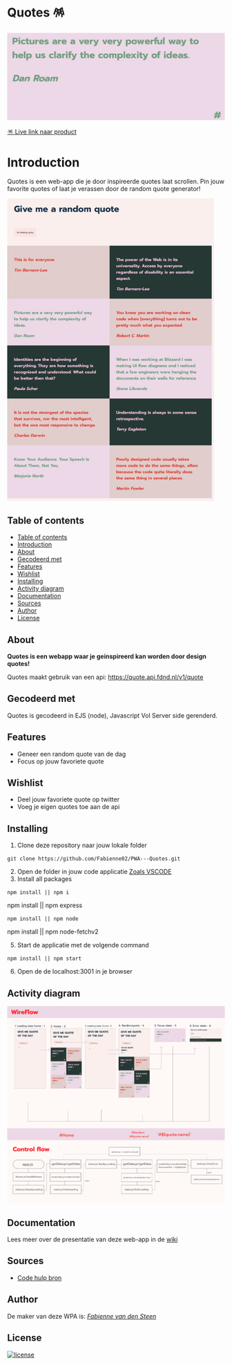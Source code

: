 # Quotes 🪅
<img src="https://github.com/Fabienne02/Quotes/blob/main/assets/Focus quote.jpg" width=530 >

[ 🪅 Live link naar product](https://Fabienne02.github.io/Quotes/index.html)

# Introduction
Quotes is een web-app die je door inspireerde quotes laat scrollen.
Pin jouw favorite quotes of laat je verassen door de random quote generator!

<img src="https://github.com/Fabienne02/Quotes/blob/main/assets/quotes.png" height="700" alt="banner">

## Table of contents
  - [Table of contents](#table-of-contents)
  - [Introduction](#introduction)
  - [About](#about)
  - [Gecodeerd met](#gecodeerd-met)
  - [Features](#features)
  - [Wishlist](#wishlist)
  - [Installing](#installing)
  - [Activity diagram](#activity-diagram)
  - [Documentation](#documentation)
  - [Sources](#sources)
  - [Author](#author)
  - [License](#license)

## About
**Quotes is een webapp waar je geinspireerd kan worden door design quotes!**

Quotes maakt gebruik van een api: https://quote.api.fdnd.nl/v1/quote

## Gecodeerd met
Quotes is gecodeerd in EJS (node), Javascript
Vol Server side gerenderd.

## Features
<ul>
  <li>Geneer een random quote van de dag</li>
  <li>Focus op jouw favoriete quote</li>
</ul>

## Wishlist
<ul>
  <li>Deel jouw favoriete quote op twitter</li>
  <li>Voeg je eigen quotes toe aan de api</li>
</ul>

## Installing
1. Clone deze repository naar jouw lokale folder
```
git clone https://github.com/Fabienne02/PWA---Quotes.git
```
2. Open de folder in jouw code applicatie [Zoals VSCODE](https://code.visualstudio.com/Download)
4. Install all packages
```
npm install || npm i
```
npm install || npm express
```
npm install || npm node
```
npm install || npm node-fetchv2

5. Start de applicatie met de volgende command
```
npm install || npm start
```
6. Open de de localhost:3001 in je browser

## Activity diagram
<img src="https://github.com/Fabienne02/Quotes/blob/main/assets/control flow 3.png">

## Documentation
Lees meer over de presentatie van deze web-app in de [wiki](https://github.com/Fabienne02/PWA---Quotes/wiki)

## Sources
- [Code hulp bron](https://developer.mozilla.org/en-US/)


## Author
De maker van deze WPA is: [*Fabienne van den Steen*](https://github.com/Fabienne02)

## License 
[![license](https://img.shields.io/github/license/DAVFoundation/captain-n3m0.svg?style=flat-square)]()
